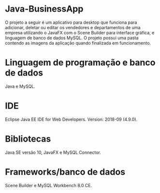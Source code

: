 # Java-BusinessApp
O projeto a seguir é um aplicativo para desktop que funciona para adicionar, deletar ou editar os vendedores e departamentos de uma 
empresa utilizando o JavaFX com o Scene Builder para interface gráfica, e linguagem de banco de dados MySQL. O projeto possui uma pasta 
contendo as imagens da aplicação quando finalizada em funcionamento.

# Linguagem de programação e banco de dados
Java e MySQL.

# IDE
Eclipse Java EE IDE for Web Developers. Version: 2018-09 (4.9.0).

# Bibliotecas
Java SE versão 10, JavaFX e MySQL Connector.

# Frameworks/banco de dados
Scene Builder e MySQL Workbench 8.0 CE.

